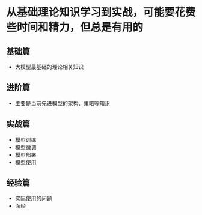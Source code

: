 # 从基础理论知识学习到实战，可能要花费些时间和精力，但总是有用的

## 基础篇
- 大模型最基础的理论相关知识

## 进阶篇
- 主要是当前先进模型的架构、策略等知识

## 实战篇
- 模型训练
- 模型微调
- 模型部署
- 模型使用

## 经验篇
- 实际使用的问题
- 面经
